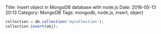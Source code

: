 Title: Insert object in MongoDB database with node.js
Date: 2016-05-13 20:13
Category: MongoDB
Tags: mongodb, node.js, insert, object

```javascript
collection = db.collection('mycollection');
collection.insert(obj);
```
